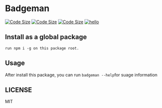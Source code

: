 # Badgeman

[//]: # (inserted by Badgeman)
[![Code Size](https://img.shields.io/github/languages/code-size/JaydenLiang/badgeman.svg?style=flat)]() [![Code Size](https://img.shields.io/github/repo-size/JaydenLiang/badgeman.svg?style=flat)]() [![Code Size](https://img.shields.io/github/tag/JaydenLiang/badgeman.svg?style=flat)]() [![hello](https://img.shields.io/endpoint.svg?url=https%3A%2F%2Fraw.githubusercontent.com%2FJaydenLiang%2Fbadgeman%2Fdevelop%2Fmetadata%2Fbadges%2Fbadge-9&style=flat)]()

## Install as a global package

`run npm i -g on this package root.`

## Usage

After install this package, you can run `badgeman --help`for suage information

## LICENSE

MIT
